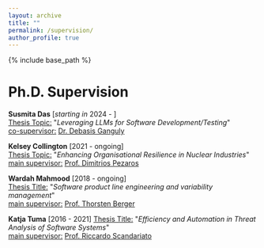 ```yaml
---
layout: archive
title: ""
permalink: /supervision/
author_profile: true
---
```

{% include base_path %}

Ph.D. Supervision
======

**Susmita Das** [*starting in* 2024 - ]   
<ins>Thesis Topic:</ins> "*Leveraging LLMs for Software Development/Testing*" <br>
<ins>co-supervisor:</ins>  <a href = "https://gdebasis.github.io/"> Dr. Debasis Ganguly </a> 
  
**Kelsey Collington** [2021 - ongoing]  
<ins>Thesis Topic:</ins> "*Enhancing Organisational Resilience in Nuclear Industries*"<br>
<ins> main supervisor:</ins> <a href = "https://gdebasis.github.io/](https://www.gla.ac.uk/schools/computing/staff/dimitriospezaros/)"> Prof. Dimitrios Pezaros</a> 

**Wardah Mahmood** [2018 - ongoing]  
<ins>Thesis Title:</ins>  "*Software product line engineering and variability management*" <br>
<ins> main supervisor:</ins> <a href = "https://se.ruhr-uni-bochum.de/thorsten-berger/"> Prof. Thorsten Berger </a>
 
**Katja Tuma** [2016 - 2021] 
<ins>Thesis Title:</ins>  "*Efficiency and Automation in Threat Analysis of Software Systems*" <br>
<ins> main supervisor:</ins> <a href = "https://scandariato.org/"> Prof. Riccardo Scandariato </a>
